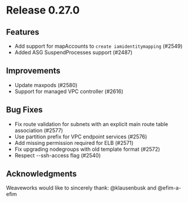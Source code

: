 # Release 0.27.0

## Features

- Add support for mapAccounts to `create iamidentitymapping` (#2549)
- Added ASG SuspendProcesses support (#2487)

## Improvements

- Update maxpods (#2580)
- Support for managed VPC controller (#2616)

## Bug Fixes

- Fix route validation for subnets with an explicit main route table association (#2577)
- Use partition prefix for VPC endpoint services (#2576)
- Add missing permission required for ELB (#2571)
- Fix upgrading nodegroups with old template format (#2572)
- Respect --ssh-access flag (#2540)

## Acknowledgments
Weaveworks would like to sincerely thank:
 @klausenbusk and @efim-a-efim
